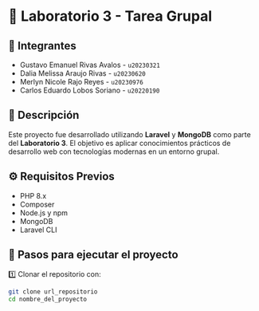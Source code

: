 # 📘 Laboratorio 3 - Tarea Grupal

## 👥 Integrantes

- Gustavo Emanuel Rivas Avalos - `u20230321`  
- Dalia Melissa Araujo Rivas - `u20230620`  
- Merlyn Nicole Rajo Reyes - `u20230976`  
- Carlos Eduardo Lobos Soriano - `u20220190`  

## 📝 Descripción

Este proyecto fue desarrollado utilizando **Laravel** y **MongoDB** como parte del **Laboratorio 3**. El objetivo es aplicar conocimientos prácticos de desarrollo web con tecnologías modernas en un entorno grupal.

## ⚙️ Requisitos Previos

- PHP 8.x  
- Composer  
- Node.js y npm  
- MongoDB  
- Laravel CLI  

## 🚀 Pasos para ejecutar el proyecto

1️⃣ Clonar el repositorio con:

```bash
git clone url_repositorio
cd nombre_del_proyecto

